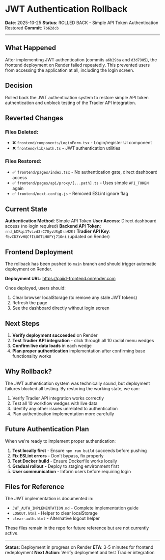 # JWT Authentication Rollback

**Date**: 2025-10-25
**Status**: ROLLED BACK - Simple API Token Authentication Restored
**Commit**: `7b62dcb`

---

## What Happened

After implementing JWT authentication (commits `a6b29ba` and `d3d7905`), the frontend deployment on Render failed repeatedly. This prevented users from accessing the application at all, including the login screen.

## Decision

Rolled back the JWT authentication system to restore simple API token authentication and unblock testing of the Tradier API integration.

## Reverted Changes

### Files Deleted:
- ❌ `frontend/components/LoginForm.tsx` - Login/register UI component
- ❌ `frontend/lib/auth.ts` - JWT authentication utilities

### Files Restored:
- ✅ `frontend/pages/index.tsx` - No authentication gate, direct dashboard access
- ✅ `frontend/pages/api/proxy/[...path].ts` - Uses simple `API_TOKEN` again
- ✅ `frontend/next.config.js` - Removed ESLint ignore flag

## Current State

**Authentication Method**: Simple API Token
**User Access**: Direct dashboard access (no login required)
**Backend API Token**: `rnd_bDRqi1TvLvd3rC78yvUSgDraH2Kl`
**Tradier API Key**: `fbvCD3YvHQCfIiU0TLH0FYj71Oni` (updated on Render)

## Frontend Deployment

The rollback has been pushed to `main` branch and should trigger automatic deployment on Render.

**Deployment URL**: https://paiid-frontend.onrender.com

Once deployed, users should:
1. Clear browser localStorage (to remove any stale JWT tokens)
2. Refresh the page
3. See the dashboard directly without login screen

## Next Steps

1. **Verify deployment succeeded** on Render
2. **Test Tradier API integration** - click through all 10 radial menu wedges
3. **Confirm live data loads** in each wedge
4. **Plan proper authentication** implementation after confirming base functionality works

## Why Rollback?

The JWT authentication system was technically sound, but deployment failures blocked all testing. By restoring the working state, we can:

1. Verify Tradier API integration works correctly
2. Test all 10 workflow wedges with live data
3. Identify any other issues unrelated to authentication
4. Plan authentication implementation more carefully

## Future Authentication Plan

When we're ready to implement proper authentication:

1. **Test locally first** - Ensure `npm run build` succeeds before pushing
2. **Fix ESLint errors** - Don't bypass, fix properly
3. **Test Docker build** - Ensure Dockerfile works locally
4. **Gradual rollout** - Deploy to staging environment first
5. **User communication** - Inform users before requiring login

## Files for Reference

The JWT implementation is documented in:
- `JWT_AUTH_IMPLEMENTATION.md` - Complete implementation guide
- `LOGOUT.html` - Helper to clear localStorage
- `clear-auth.html` - Alternative logout helper

These files remain in the repo for future reference but are not currently active.

---

**Status**: Deployment in progress on Render
**ETA**: 3-5 minutes for frontend redeployment
**Next Action**: Verify deployment and test Tradier integration
